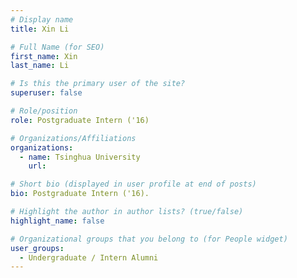 ```yaml
---
# Display name
title: Xin Li

# Full Name (for SEO) 
first_name: Xin
last_name: Li

# Is this the primary user of the site?
superuser: false

# Role/position
role: Postgraduate Intern ('16)

# Organizations/Affiliations
organizations:
  - name: Tsinghua University
    url: 

# Short bio (displayed in user profile at end of posts)
bio: Postgraduate Intern ('16). 

# Highlight the author in author lists? (true/false)
highlight_name: false

# Organizational groups that you belong to (for People widget)
user_groups:
  - Undergraduate / Intern Alumni
---
```

